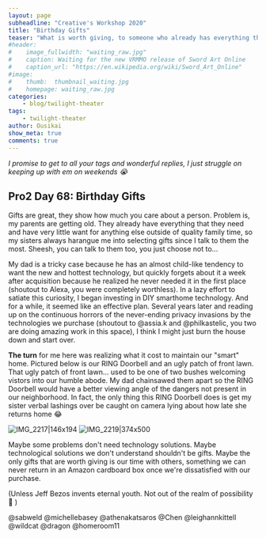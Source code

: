 ```yaml
---
layout: page
subheadline: "Creative's Workshop 2020"
title: "Birthday Gifts"
teaser: "What is worth giving, to someone who already has everything they need?"
#header:
#    image_fullwidth: "waiting_raw.jpg"
#    caption: Waiting for the new VRMMO release of Sword Art Online
#    caption_url: "https://en.wikipedia.org/wiki/Sword_Art_Online"
#image:
#    thumb:  thumbnail_waiting.jpg
#    homepage: waiting_raw.jpg
categories:
    - blog/twilight-theater
tags:
    - twilight-theater
author: Ousikai
show_meta: true
comments: true
---
```

*I promise to get to all your tags and wonderful replies, I just struggle on keeping up with em on weekends :sob:* 
## Pro2 Day 68: Birthday Gifts
Gifts are great, they show how much you care about a person. Problem is, my parents are getting old. They already have everything that they need and have very little want for anything else outside of quality family time, so my sisters always harangue me into selecting gifts since I talk to them the most. Sheesh, you can talk to them too, you just choose not to...

My dad is a tricky case because he has an almost child-like tendency to want the new and hottest technology, but quickly forgets about it a week after acquisition because he realized he never needed it in the first place (shoutout to Alexa, you were completely worthless). In a lazy effort to satiate this curiosity, I began investing in DIY smarthome technology. And for a while, it seemed like an effective plan. Several years later and reading up on the continuous horrors of the never-ending privacy invasions by the technologies we purchase (shoutout to @assia.k and @philkastelic, you two are doing amazing work in this space), I think I might just burn the house down and start over.

**The turn** for me here was realizing what it cost to maintain our "smart" home. Pictured below is our RING Doorbell and an ugly patch of front lawn. That ugly patch of front lawn... used to be one of two bushes welcoming vistors into our humble abode. My dad chainsawed them apart so the RING Doorbell would have a better viewing angle of the dangers not present in our neighborhood. In fact, the only thing this RING Doorbell does is get my sister verbal lashings over be caught on camera lying about how late she returns home :joy: 

![IMG_2217|146x194](upload://3MfTSibkUgHIHm0AWEi4tl89SZ5.jpeg) 
![IMG_2219|374x500](upload://gZamw8moRU7izFQCoggQyeuN5mP.jpeg) 

Maybe some problems don't need technology solutions. Maybe technological solutions we don't understand shouldn't be gifts. Maybe the only gifts that are worth giving is our time with others, something we can never return in an Amazon cardboard box once we're dissatisfied with our purchase. 

(Unless Jeff Bezos invents eternal youth. Not out of the realm of possibility :thinking: )

@sabweld @michellebasey @athenakatsaros @Chen @leighannkittell    
@wildcat @dragon @homeroom11